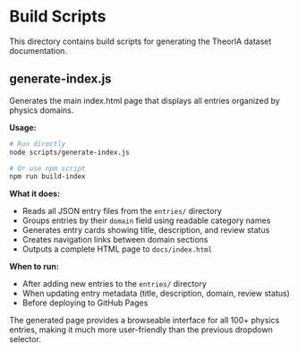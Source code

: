 # Build Scripts

This directory contains build scripts for generating the TheorIA dataset documentation.

## generate-index.js

Generates the main index.html page that displays all entries organized by physics domains.

**Usage:**
```bash
# Run directly
node scripts/generate-index.js

# Or use npm script
npm run build-index
```

**What it does:**
- Reads all JSON entry files from the `entries/` directory
- Groups entries by their `domain` field using readable category names
- Generates entry cards showing title, description, and review status
- Creates navigation links between domain sections
- Outputs a complete HTML page to `docs/index.html`

**When to run:**
- After adding new entries to the `entries/` directory
- When updating entry metadata (title, description, domain, review status)
- Before deploying to GitHub Pages

The generated page provides a browseable interface for all 100+ physics entries, making it much more user-friendly than the previous dropdown selector.